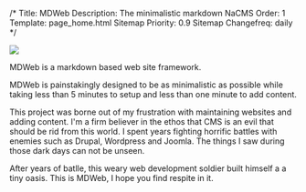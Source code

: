 /*
Title: MDWeb
Description: The minimalistic markdown NaCMS
Order: 1
Template: page_home.html
Sitemap Priority: 0.9
Sitemap Changefreq: daily
*/

<img src="/contentassets/MDWeb_logo_275x190.png"/>

MDWeb is a markdown based web site framework.

MDWeb is painstakingly designed to be as minimalistic as possible while taking 
less than 5 minutes to setup and less than one minute to add content.

This project was borne out of my frustration with maintaining websites and 
adding content. I'm a firm believer in the ethos that CMS is an evil that 
should be rid from this world. I spent years fighting horrific battles with 
enemies such as Drupal, Wordpress and Joomla. The things I saw during those 
dark days can not be unseen.


After years of batlle, this weary web development soldier built himself a a 
tiny oasis. This is MDWeb, I hope you find respite in it.


